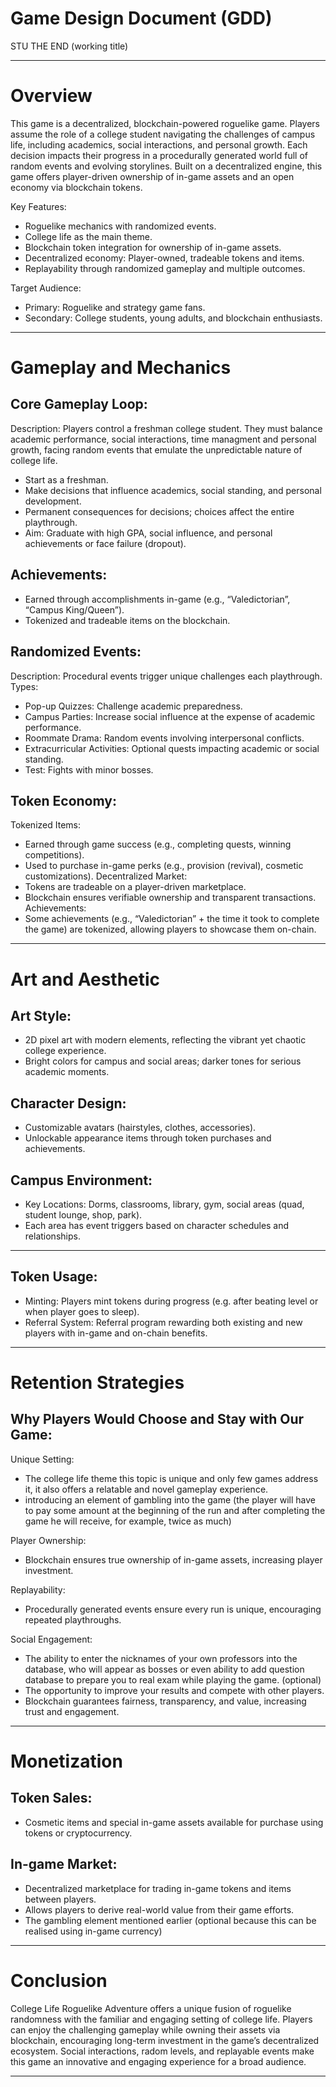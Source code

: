 # Game Design Document (GDD)

STU THE END (working title)

---

# Overview
This game is a decentralized, blockchain-powered roguelike game. Players assume the role of a college student navigating the challenges of campus life, including academics, social interactions, and personal growth. Each decision impacts their progress in a procedurally generated world full of random events and evolving storylines. Built on a decentralized engine, this game offers player-driven ownership of in-game assets and an open economy via blockchain tokens.

Key Features:
- Roguelike mechanics with randomized events.
- College life as the main theme.
- Blockchain token integration for ownership of in-game assets.
- Decentralized economy: Player-owned, tradeable tokens and items.
- Replayability through randomized gameplay and multiple outcomes.

Target Audience:
- Primary: Roguelike and strategy game fans.
- Secondary: College students, young adults, and blockchain enthusiasts.

---

# Gameplay and Mechanics

## Core Gameplay Loop:
Description: Players control a freshman college student. They must balance academic performance, social interactions, time managment and personal growth, facing random events that emulate the unpredictable nature of college life. 
- Start as a freshman.
- Make decisions that influence academics, social standing, and personal development.
- Permanent consequences for decisions; choices affect the entire playthrough.
- Aim: Graduate with high GPA, social influence, and personal achievements or face failure (dropout).

## Achievements:
- Earned through accomplishments in-game (e.g., “Valedictorian”, “Campus King/Queen”).
- Tokenized and tradeable items on the blockchain.

## Randomized Events:
Description: Procedural events trigger unique challenges each playthrough.
Types:
- Pop-up Quizzes: Challenge academic preparedness.
- Campus Parties: Increase social influence at the expense of academic performance.
- Roommate Drama: Random events involving interpersonal conflicts.
- Extracurricular Activities: Optional quests impacting academic or social standing.
- Test: Fights with minor bosses.

## Token Economy:
Tokenized Items:
- Earned through game success (e.g., completing quests, winning competitions).
- Used to purchase in-game perks (e.g., provision (revival), cosmetic customizations).
Decentralized Market:
- Tokens are tradeable on a player-driven marketplace. 
- Blockchain ensures verifiable ownership and transparent transactions.
Achievements:
- Some achievements (e.g., “Valedictorian” + the time it took to complete the game) are tokenized, allowing players to showcase them on-chain.

---

# Art and Aesthetic

## Art Style:
- 2D pixel art with modern elements, reflecting the vibrant yet chaotic college experience.
- Bright colors for campus and social areas; darker tones for serious academic moments.

## Character Design:
- Customizable avatars (hairstyles, clothes, accessories).
- Unlockable appearance items through token purchases and achievements.

## Campus Environment:
- Key Locations: Dorms, classrooms, library, gym, social areas (quad, student lounge, shop, park).
- Each area has event triggers based on character schedules and relationships.

---
## Token Usage:
- Minting: Players mint tokens during progress (e.g. after beating level or when player goes to sleep).
- Referral System: Referral program rewarding both existing and new players with in-game and on-chain benefits.

---

# Retention Strategies

## Why Players Would Choose and Stay with Our Game:
Unique Setting:
- The college life theme 
this topic is unique and only few games address it, it also offers a relatable and novel gameplay experience.
- introducing an element of gambling into the game (the player will have to pay some amount at the beginning of the run and after completing the game he will receive, for example, twice as much)

Player Ownership:
- Blockchain ensures true ownership of in-game assets, increasing player investment.

Replayability:
- Procedurally generated events ensure every run is unique, encouraging repeated playthroughs.

Social Engagement:
- The ability to enter the nicknames of your own professors into the database, who will appear as bosses or even ability to add question database to prepare you to real exam while playing the game. (optional)
- The opportunity to improve your results and compete with other players.
- Blockchain guarantees fairness, transparency, and value, increasing trust and engagement.

---

# Monetization

## Token Sales:
- Cosmetic items and special in-game assets available for purchase using tokens or cryptocurrency.

## In-game Market:
- Decentralized marketplace for trading in-game tokens and items between players.
- Allows players to derive real-world value from their game efforts.
- The gambling element mentioned earlier (optional because this can be realised using in-game currency)

---

# Conclusion
College Life Roguelike Adventure offers a unique fusion of roguelike randomness with the familiar and engaging setting of college life. Players can enjoy the challenging gameplay while owning their assets via blockchain, encouraging long-term investment in the game’s decentralized ecosystem. Social interactions, radom levels, and replayable events make this game an innovative and engaging experience for a broad audience.

---

